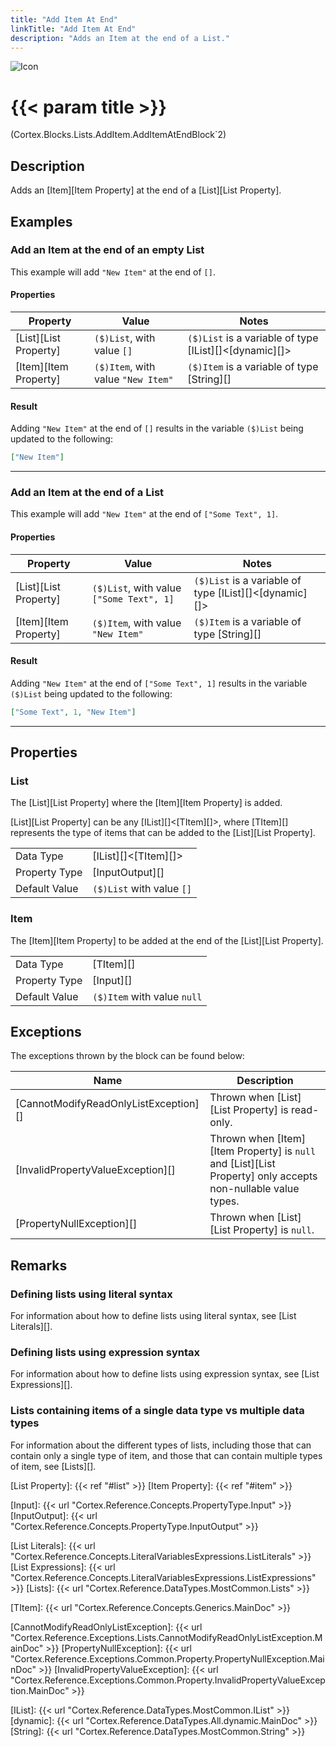```yaml
---
title: "Add Item At End"
linkTitle: "Add Item At End"
description: "Adds an Item at the end of a List."
---
```


![Icon](/blocks/lists-add-block-icon.png)

# {{< param title >}}

<p class="namespace">(Cortex.Blocks.Lists.AddItem.AddItemAtEndBlock`2)</p>

## Description

Adds an [Item][Item Property] at the end of a [List][List Property].

## Examples

### Add an Item at the end of an empty List

This example will add `"New Item"` at the end of `[]`.

#### Properties

| Property           | Value                     | Notes                                    |
|--------------------|---------------------------|------------------------------------------|
| [List][List Property] | `($)List`, with value `[]` | `($)List` is a variable of type [IList][]&lt;[dynamic][]&gt; |
| [Item][Item Property] | `($)Item`, with value `"New Item"` | `($)Item` is a variable of type [String][] |

#### Result

Adding `"New Item"` at the end of `[]` results in the variable `($)List` being updated to the following:

```json
["New Item"]
```

***

### Add an Item at the end of a List

This example will add `"New Item"` at the end of `["Some Text", 1]`.

#### Properties

| Property           | Value                     | Notes                                    |
|--------------------|---------------------------|------------------------------------------|
| [List][List Property] | `($)List`, with value `["Some Text", 1]` | `($)List` is a variable of type [IList][]&lt;[dynamic][]&gt; |
| [Item][Item Property] | `($)Item`, with value `"New Item"` | `($)Item` is a variable of type [String][] |

#### Result

Adding `"New Item"` at the end of `["Some Text", 1]` results in the variable `($)List` being updated to the following:

```json
["Some Text", 1, "New Item"]
```

***

## Properties

### List

The [List][List Property] where the [Item][Item Property] is added.  

[List][List Property] can be any [IList][]&lt;[TItem][]&gt;, where [TItem][] represents the type of items that can be added to the [List][List Property].
  
| | |
|--------------------|---------------------------|
| Data Type | [IList][]&lt;[TItem][]&gt; |
| Property Type | [InputOutput][] |
| Default Value | `($)List` with value `[]` |

### Item

The [Item][Item Property] to be added at the end of the [List][List Property].

| | |
|--------------------|---------------------------|
| Data Type | [TItem][] |
| Property Type | [Input][] |
| Default Value | `($)Item` with value `null` |

## Exceptions

The exceptions thrown by the block can be found below:

| Name     | Description |
|----------|----------|
| [CannotModifyReadOnlyListException][] | Thrown when [List][List Property] is read-only. |
| [InvalidPropertyValueException][] | Thrown when [Item][Item Property] is `null` and [List][List Property] only accepts non-nullable value types. |
| [PropertyNullException][] | Thrown when [List][List Property] is `null`. |

## Remarks

### Defining lists using literal syntax

For information about how to define lists using literal syntax, see [List Literals][].

### Defining lists using expression syntax

For information about how to define lists using expression syntax, see [List Expressions][].

### Lists containing items of a single data type vs multiple data types

For information about the different types of lists, including those that can contain only a single type of item, and those that can contain multiple types of item, see [Lists][].

[List Property]: {{< ref "#list" >}}
[Item Property]: {{< ref "#item" >}}

[Input]: {{< url "Cortex.Reference.Concepts.PropertyType.Input" >}}
[InputOutput]: {{< url "Cortex.Reference.Concepts.PropertyType.InputOutput" >}}

[List Literals]: {{< url "Cortex.Reference.Concepts.LiteralVariablesExpressions.ListLiterals" >}}
[List Expressions]: {{< url "Cortex.Reference.Concepts.LiteralVariablesExpressions.ListExpressions" >}}
[Lists]: {{< url "Cortex.Reference.DataTypes.MostCommon.Lists" >}}

[TItem]: {{< url "Cortex.Reference.Concepts.Generics.MainDoc" >}}

[CannotModifyReadOnlyListException]: {{< url "Cortex.Reference.Exceptions.Lists.CannotModifyReadOnlyListException.MainDoc" >}}
[PropertyNullException]: {{< url "Cortex.Reference.Exceptions.Common.Property.PropertyNullException.MainDoc" >}}
[InvalidPropertyValueException]: {{< url "Cortex.Reference.Exceptions.Common.Property.InvalidPropertyValueException.MainDoc" >}}

[IList]: {{< url "Cortex.Reference.DataTypes.MostCommon.IList" >}}
[dynamic]: {{< url "Cortex.Reference.DataTypes.All.dynamic.MainDoc" >}}
[String]: {{< url "Cortex.Reference.DataTypes.MostCommon.String" >}}
